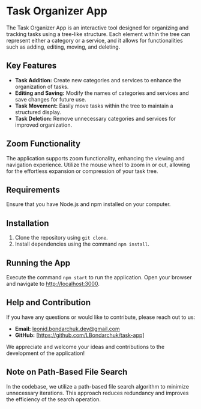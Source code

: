# Task Organizer App

The Task Organizer App is an interactive tool designed for organizing and tracking tasks using a tree-like structure. Each element within the tree can represent either a category or a service, and it allows for functionalities such as adding, editing, moving, and deleting.

## Key Features

- **Task Addition:** Create new categories and services to enhance the organization of tasks.
- **Editing and Saving:** Modify the names of categories and services and save changes for future use.
- **Task Movement:** Easily move tasks within the tree to maintain a structured display.
- **Task Deletion:** Remove unnecessary categories and services for improved organization.

## Zoom Functionality

The application supports zoom functionality, enhancing the viewing and navigation experience. Utilize the mouse wheel to zoom in or out, allowing for the effortless expansion or compression of your task tree.

## Requirements

Ensure that you have Node.js and npm installed on your computer.

## Installation

1. Clone the repository using `git clone`.
2. Install dependencies using the command `npm install`.

## Running the App

Execute the command `npm start` to run the application. Open your browser and navigate to [http://localhost:3000](http://localhost:3000).

## Help and Contribution

If you have any questions or would like to contribute, please reach out to us:

- **Email:** leonid.bondarchuk.dev@gmail.com
- **GitHub:** [https://github.com/LBondarchuk/task-app]

We appreciate and welcome your ideas and contributions to the development of the application!

## Note on Path-Based File Search

In the codebase, we utilize a path-based file search algorithm to minimize unnecessary iterations. This approach reduces redundancy and improves the efficiency of the search operation.
